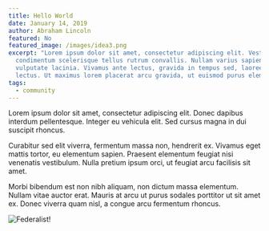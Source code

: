 ```yaml
---
title: Hello World
date: January 14, 2019
author: Abraham Lincoln
featured: No
featured_image: /images/idea3.png
excerpt: "Lorem ipsum dolor sit amet, consectetur adipiscing elit. Vestibulum
  condimentum scelerisque tellus rutrum convallis. Nullam varius sapien id
  vulputate lacinia. Vivamus ante lectus, gravida in tempus sed, laoreet ut
  lectus. Ut maximus lorem placerat arcu gravida, ut euismod purus elementum. "
tags:
  - community
---
```


Lorem ipsum dolor sit amet, consectetur adipiscing elit. Donec dapibus interdum pellentesque. Integer eu vehicula elit. Sed cursus magna in dui suscipit rhoncus.

Curabitur sed elit viverra, fermentum massa non, hendrerit ex. Vivamus eget mattis tortor, eu elementum sapien. Praesent elementum feugiat nisi venenatis vestibulum. Nulla pretium ipsum orci, ut feugiat arcu facilisis sit amet.

Morbi bibendum est non nibh aliquam, non dictum massa elementum. Nullam vitae auctor erat. Mauris at arcu ut purus sodales porttitor ut sit amet ex. Donec viverra quam nisl, a congue arcu fermentum rhoncus.

![Federalist!](/images/federalist-icon.png 'Federalist!')
